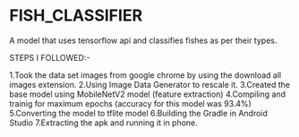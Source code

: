 # FISH_CLASSIFIER
A model that uses tensorflow api and classifies fishes as per their types.

STEPS I FOLLOWED:-

1.Took the data set images from google chrome by using the download all images extension.
2.Using Image Data Generator to rescale it.
3.Created the base model using MobileNetV2 model (feature extraction)
4.Compiling and trainig for maximum epochs (accuracy for this model was 93.4%)
5.Converting the model to tflite model
6.Building the Gradle in Android Studio
7.Extracting the apk and running it in phone.
